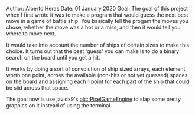Author: Alberto Heras
Date:   01 January 2020
Goal: The goal of this project when I first wrote it was to make a program that would guess the next best move in a game of battle ship. You basically tell the progam the moves you chose, whether the move was a hot or a miss, and then it would tell you where to move next. 

It would take into account the number of ships of certain sizes to make this choice. It turns out that the best 'guess' you can make is to do a binary search on the board until you get a hit. 

It works by doing a sort of convolution of ship sized arrays, each element worth one point, across the available (non-hits or not yet guessed) spaces on the board and assigning each 1 point for each part of the ship that could be slid across that space.

The goal now is use javidx9's [olc::PixelGameEngine](https://github.com/OneLoneCoder/olcPixelGameEngine) to slap some pretty graphics on it instead of using the terminal.